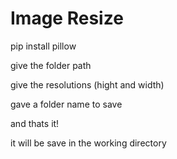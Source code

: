 # Image Resize

pip install pillow

give the folder path

give the resolutions (hight and width)

gave a folder name to save

and thats it!

it will be save in the working directory 
